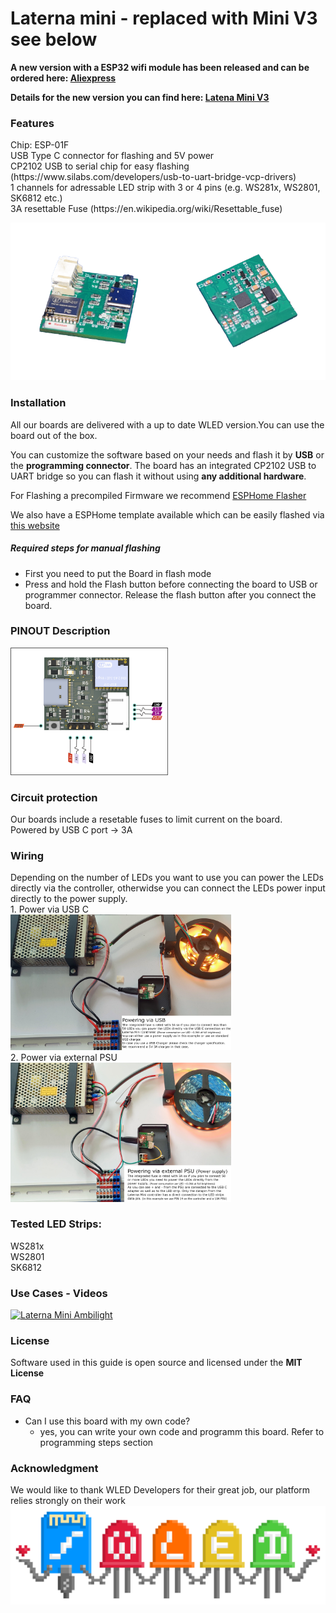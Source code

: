 <h1>Laterna mini - replaced with Mini V3 see below</h1>

<b>A new version with a ESP32 wifi module has been released and can be ordered here: [Aliexpress](https://www.aliexpress.us/item/3256804573459837.html?spm=a2g0o.store_pc_allProduct.8148356.7.357860603lHAKu&pdp_npi=2%40dis%21USD%21US%20%2416.75%21US%20%2416.75%21%21%21%21%21%402146a03716660030378366121e8ed3%2112000030370281507%21sh&gatewayAdapt=glo2usa&_randl_shipto=US)<br></b>

<b>Details for the new version you can find here: [Latena Mini V3](https://github.com/Planet-Laterna/Laterna-mini-V3)<br></b>


<h3>Features</h3>
Chip:   ESP-01F 
<br>USB Type C connector for flashing and 5V power
<br>CP2102 USB to serial chip for easy flashing (https://www.silabs.com/developers/usb-to-uart-bridge-vcp-drivers) 
<br>1 channels for adressable LED strip with 3 or 4 pins (e.g. WS281x, WS2801, SK6812 etc.)
<br>3A resettable Fuse (https://en.wikipedia.org/wiki/Resettable_fuse)

<img src="/Photos/mini-Front.png" width="50%"><img src="/Photos/mini_Back.png" width="50%">

<h3>Installation</h3>

All our boards are delivered with a up to date WLED version.You can use the board out of the box.

You can customize the software based on your needs and flash it by **USB** or the **programming connector**.
The board has an integrated CP2102 USB to UART bridge so you can flash it without using **any additional hardware**.

For Flashing a precompiled Firmware we recommend [ESPHome Flasher](https://github.com/esphome/esphome-flasher/releases "ESPHome Flasher Releases")

We also have a ESPHome template available which can be easily flashed via [this website](https://planet-laterna.github.io/Laterna-ESPHome-template)

<h5>Required steps for manual flashing</h5>

* First you need to put the Board in flash mode
* Press and hold the Flash button before connecting the board to USB or programmer connector. Release the flash button after you connect the board.


<h3>PINOUT Description</h3>

<img src="/Photos/Laterna_Pinout.png" width="50%">

<h3>Circuit protection</h3>

Our boards include a resetable fuses to limit current on the board.
<br>Powered by USB C port -> 3A

<h3>Wiring</h3>
Depending on the number of LEDs you want to use you can power the LEDs directly via the controller, otherwidse you can connect the LEDs power input directly to the power supply.
<br>1. Power via USB C
<br><img src="/Wiring/Wiring_Laterna_Mini_Power_over_USB.jpg" width="70%">
<br>2. Power via external PSU 
<br><img src="/Wiring/Wiring_Laterna_Mini_Power_LED_with_PSU.jpg" width="70%">


<h3>Tested LED Strips:</h3>
WS281x
<br>WS2801
<br>SK6812


<h3>Use Cases - Videos</h3> 

[![Laterna Mini Ambilight](http://i3.ytimg.com/vi/7gAAEo-JBUc/hqdefault.jpg)](https://www.youtube.com/watch?v=7gAAEo-JBUc)

<h3>License</h3>

Software used in this guide is open source and licensed under the **MIT License**

<h3>FAQ</h3>

* Can I use this board with my own code?
  - yes, you can write your own code and programm this board. Refer to programming steps section

<h3>Acknowledgment</h3>

We would like to thank WLED Developers for their great job, our platform relies strongly on their work
[![Alt text](https://github.com/Aircoookie/WLED/blob/master/images/wled_logo_akemi.png)](https://github.com/Aircoookie/WLED)

